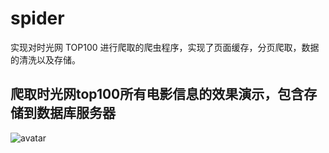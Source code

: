 # spider
实现对时光网 TOP100 进行爬取的爬虫程序，实现了页面缓存，分页爬取，数据的清洗以及存储。
## 爬取时光网top100所有电影信息的效果演示，包含存储到数据库服务器
![avatar](https://github.com/BlackCatLongTail/spider/blob/master/spiders.gif)

